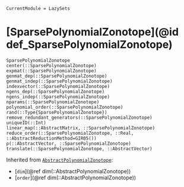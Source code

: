 ```@meta
CurrentModule = LazySets
```

# [SparsePolynomialZonotope](@id def_SparsePolynomialZonotope)

```@docs
SparsePolynomialZonotope
center(::SparsePolynomialZonotope)
expmat(::SparsePolynomialZonotope)
genmat_dep(::SparsePolynomialZonotope)
genmat_indep(::SparsePolynomialZonotope)
indexvector(::SparsePolynomialZonotope)
ngens_dep(::SparsePolynomialZonotope)
ngens_indep(::SparsePolynomialZonotope)
nparams(::SparsePolynomialZonotope)
polynomial_order(::SparsePolynomialZonotope)
rand(::Type{SparsePolynomialZonotope})
remove_redundant_generators(::SparsePolynomialZonotope)
uniqueID(::Int)
linear_map(::AbstractMatrix, ::SparsePolynomialZonotope)
reduce_order(::SparsePolynomialZonotope, ::Real, ::AbstractReductionMethod=GIR05())
ρ(::AbstractVector, ::SparsePolynomialZonotope)
translate(::SparsePolynomialZonotope, ::AbstractVector)
```

Inherited from [`AbstractPolynomialZonotope`](@ref):
* [`dim`](@ref dim(::AbstractPolynomialZonotope))
* [`order`](@ref dim(::AbstractPolynomialZonotope))

